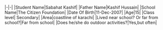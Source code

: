 
|-|-|
|Student Name|Sabahat Kashif|
|Father Name|Kashif Hussain|
|School Name|The Citizen Foundation|
|Date Of Birth|11-Dec-2007|
|Age|15|
|Class level| Secondary|
|Area|coastline of karachi|
|Lived near school?
Or far from school?|Far from school|
|Does he/she do outdoor activities?|Yes,but often|

